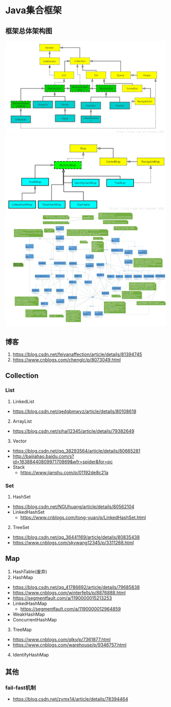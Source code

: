 # Java集合框架
## 框架总体架构图
![Collection](./pic/Collection.png)
![Map](./pic/Map.png)
![BigCollection](./pic/BigCollection.jpg)
## 博客
1. https://blog.csdn.net/feiyanaffection/article/details/81394745
2. https://www.cnblogs.com/chenglc/p/8073049.html
## Collection
### List
1. LinkedList
  - https://blog.csdn.net/qedgbmwyz/article/details/80108618
2. ArrayList
  - https://blog.csdn.net/sihai12345/article/details/79382649
3. Vector
  - https://blog.csdn.net/qq_38293564/article/details/80665281
  - http://baijiahao.baidu.com/s?id=1638844080997170869&wfr=spider&for=pc
  - Stack
	- https://www.jianshu.com/p/01192de8c21a
### Set
1. HashSet
  - https://blog.csdn.net/NGUhuang/article/details/80562104
  - LinkedHashSet
	- https://www.cnblogs.com/tong-yuan/p/LinkedHashSet.html
2. TreeSet
  - https://blog.csdn.net/qq_36441169/article/details/80835438
  - https://www.cnblogs.com/skywang12345/p/3311268.html
## Map
1. HashTable(废弃)
2. HashMap
  - https://blog.csdn.net/qq_41786692/article/details/79685838
  - https://www.cnblogs.com/winterfells/p/8876888.html
  - https://segmentfault.com/a/1190000015213253
  - LinkedHashMap
	- https://segmentfault.com/a/1190000012964859
  - WeakHashMap
  - ConcurrentHashMap
3. TreeMap
  - https://www.cnblogs.com/qlky/p/7361877.html
  - https://www.cnblogs.com/warehouse/p/9346757.html
4. IdentifyHashMap
## 其他
### fail-fast机制
  - https://blog.csdn.net/zymx14/article/details/78394464